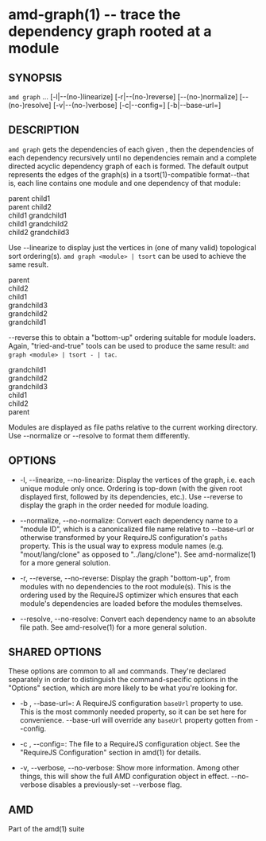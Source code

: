 amd-graph(1) -- trace the dependency graph rooted at a module
=============================================================


SYNOPSIS
--------

`amd graph` <module>... [-l|--(no-)linearize] [-r|--(no-)reverse]
            [--(no-)normalize] [--(no-)resolve] [-v|--(no-)verbose]
            [-c|--config=<path>] [-b|--base-url=<url>]


DESCRIPTION
-----------

`amd graph` gets the dependencies of each given <module>, then the dependencies
of each dependency recursively until no dependencies remain and a complete
directed acyclic dependency graph of each <module> is formed. The default
output represents the edges of the graph(s) in a tsort(1)-compatible
format--that is, each line contains one module and one dependency of that
module:

parent child1<br>
parent child2<br>
child1 grandchild1<br>
child1 grandchild2<br>
child2 grandchild3<br>

Use --linearize to display just the vertices in (one of many valid) topological
sort ordering(s). `amd graph <module> | tsort` can be used to achieve the same
result.

parent<br>
child2<br>
child1<br>
grandchild3<br>
grandchild2<br>
grandchild1<br>

--reverse this to obtain a "bottom-up" ordering suitable for module loaders.
Again, "tried-and-true" tools can be used to produce the same result: `amd
graph <module> | tsort - | tac`.

grandchild1<br>
grandchild2<br>
grandchild3<br>
child1<br>
child2<br>
parent<br>

Modules are displayed as file paths relative to the current working directory.
Use --normalize or --resolve to format them differently.


OPTIONS
-------

* -l, --linearize, --no-linearize:
  Display the vertices of the graph, i.e. each unique module only once.
  Ordering is top-down (with the given root <module> displayed first, followed
  by its dependencies, etc.). Use --reverse to display the graph in the order
  needed for module loading.

* --normalize, --no-normalize:
  Convert each dependency name to a "module ID", which is a canonicalized file
  name relative to --base-url or otherwise transformed by your RequireJS
  configuration's `paths` property. This is the usual way to express module
  names (e.g. "mout/lang/clone" as opposed to "../lang/clone"). See
  amd-normalize(1) for a more general solution.

* -r, --reverse, --no-reverse:
  Display the graph "bottom-up", from modules with no dependencies to the root
  module(s). This is the ordering used by the RequireJS optimizer which ensures
  that each module's dependencies are loaded before the modules themselves.

* --resolve, --no-resolve:
  Convert each dependency name to an absolute file path. See amd-resolve(1) for
  a more general solution.


SHARED OPTIONS
--------------

These options are common to all `amd` commands. They're declared separately in
order to distinguish the command-specific options in the "Options" section,
which are more likely to be what you're looking for.

* -b <path>, --base-url=<path>:
  A RequireJS configuration `baseUrl` property to use. This is the most
  commonly needed property, so it can be set here for convenience. --base-url
  will override any `baseUrl` property gotten from --config.

* -c <path>, --config=<path>:
  The file <path> to a RequireJS configuration object. See the "RequireJS
  Configuration" section in amd(1) for details.

* -v, --verbose, --no-verbose:
  Show more information. Among other things, this will show the full AMD
  configuration object in effect. --no-verbose disables a previously-set
  --verbose flag.


AMD
---

Part of the amd(1) suite
